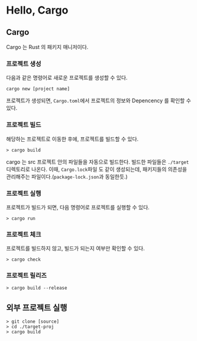 # Hello, Cargo

## Cargo

Cargo 는 Rust 의 패키지 매니저이다.

### 프로젝트 생성

다음과 같은 명령어로 새로운 프로젝트를 생성할 수 있다.

```shell
cargo new [project name]
```

프로젝트가 생성되면, `Cargo.toml`에서 프로젝트의 정보와 Depencency 를 확인할 수 있다.

### 프로젝트 빌드

해당하는 프로젝트로 이동한 후에, 프로젝트를 빌드할 수 있다.

```shell
> cargo build
```

cargo 는 src 프로젝트 안의 파일들을 자동으로 빌드한다. 빌드한 파일들은 `./target`디렉토리로 나온다. 이때, `Cargo.lock`파일 도 같이 생성되는데, 패키지들의 의존성을 관리해주는 파일이다.(`package-lock.json`과 동일한듯.)

### 프로젝트 실행

프로젝트가 빌드가 되면, 다음 명령어로 프로젝트를 실행할 수 있다.

```shell
> cargo run
```

### 프로젝트 체크

프로젝트를 빌드하지 않고, 빌드가 되는지 여부만 확인할 수 있다.

```shell
> cargo check
```

### 프로젝트 릴리즈

```shell
> cargo build --release
```

## 외부 프로젝트 실행

```shell
> git clone [source]
> cd ./target-proj
> cargo build
```
